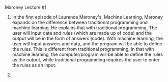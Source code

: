 Maroney Lecture #1

1) In the first episode of Laurence Maroney's, Machine Learning, Maroney expands on the difference between traditional programming and machine learning. He explains that with traditional programming, The user will input data and rules (which are made up of code) and the output will be in the form of answers (code). With machine learning, the user will input answers and data, and the program will be able to define the rules. This is different from traditional programming, in that with machine learning, the computer/program will be able to define the rules as the output, while traditional programming requires the user to enter the rules as an input. 

2) 
